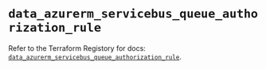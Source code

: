 # `data_azurerm_servicebus_queue_authorization_rule`

Refer to the Terraform Registory for docs: [`data_azurerm_servicebus_queue_authorization_rule`](https://www.terraform.io/docs/providers/azurerm/d/servicebus_queue_authorization_rule).

